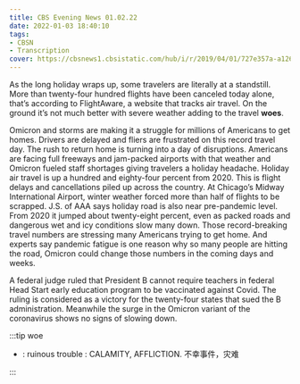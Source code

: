 ```yaml
---
title: CBS Evening News 01.02.22
date: 2022-01-03 18:40:10
tags:
- CBSN
- Transcription
cover: https://cbsnews1.cbsistatic.com/hub/i/r/2019/04/01/727e357a-a126-4138-a2c5-4d3222669d57/thumbnail/640x360/3ff2761028dc5c65cc4f07acd54bcd5c/cbsn2-logo-1920x1080.jpg
---
```

As the long holiday wraps up, some travelers are literally at a standstill. More than twenty-four hundred flights have been canceled today alone, that’s according to FlightAware, a website that tracks air travel. On the ground it’s not much better with severe weather adding to the travel **woes**.

Omicron and storms are making it a struggle for millions of Americans to get homes. Drivers are delayed and fliers are frustrated on this record travel day. The rush to return home is turning into a day of disruptions. Americans are facing full freeways and jam-packed airports with that weather and Omicron fueled staff shortages giving travelers a holiday headache. Holiday air travel is up a hundred and eighty-four percent from 2020. This is flight delays and cancellations piled up across the country. At Chicago’s Midway International Airport, winter weather forced more than half of flights to be scrapped. J.S. of AAA says holiday road is also near pre-pandemic level. From 2020 it jumped about twenty-eight percent, even as packed roads and dangerous wet and icy conditions slow many down. Those record-breaking travel numbers are stressing many Americans trying to get home. And experts say pandemic fatigue is one reason why so many people are hitting the road, Omicron could change those numbers in the coming days and weeks. 

A federal judge ruled that President B cannot require teachers in federal Head Start early education program to be vaccinated against Covid. The ruling is considered as a victory for the twenty-four states that sued the B administration. Meanwhile the surge in the Omicron variant of the coronavirus shows no signs of slowing down. 

:::tip woe

- : ruinous trouble : CALAMITY, AFFLICTION. 不幸事件，灾难
  
:::
